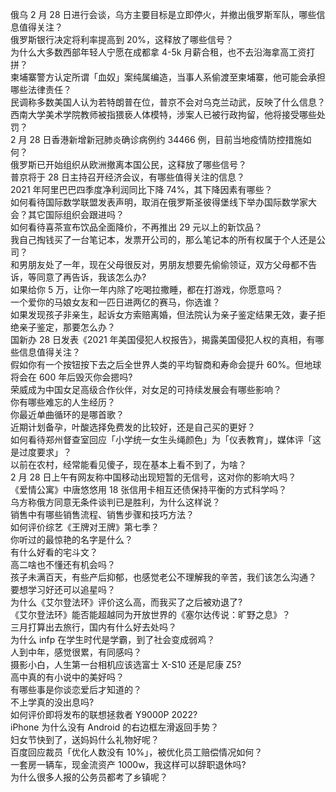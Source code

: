 俄乌 2 月 28 日进行会谈，乌方主要目标是立即停火，并撤出俄罗斯军队，哪些信息值得关注？  
俄罗斯银行决定将利率提高到 20%，这释放了哪些信号？  
为什么大多数西部年轻人宁愿在成都拿 4-5k 月薪合租，也不去沿海拿高工资打拼？  
柬埔寨警方认定所谓「血奴」案纯属编造，当事人系偷渡至柬埔寨，他可能会承担哪些法律责任？  
民调称多数美国人认为若特朗普在位，普京不会对乌克兰动武，反映了什么信息？  
西南大学美术学院教师被指猥亵人体模特，涉案人已被行政拘留，他将接受哪些处罚？  
2 月 28 日香港新增新冠肺炎确诊病例约 34466 例，目前当地疫情防控措施如何？  
俄罗斯已开始组织从欧洲撤离本国公民，这释放了哪些信号？  
普京将于 28 日主持召开经济会议，有哪些值得关注的信息？  
2021 年阿里巴巴四季度净利润同比下降 74%，其下降因素有哪些？  
如何看待国际数学联盟发表声明，取消在俄罗斯圣彼得堡线下举办国际数学家大会？其它国际组织会跟进吗？  
如何看待喜茶宣布饮品全面降价，不再推出 29 元以上的新饮品？  
我自己掏钱买了一台笔记本，发票开公司的，那么笔记本的所有权属于个人还是公司？  
和男朋友处了一年，现在父母很反对，男朋友想要先偷偷领证，双方父母都不告诉，等同意了再告诉，我该怎么办?  
如果给你 5 万，让你一年内除了吃喝拉撒睡，都在打游戏，你愿意吗？  
一个爱你的马娘女友和一匹日进两亿的赛马，你选谁？  
如果发现孩子非亲生，起诉女方索赔离婚，但法院认为亲子鉴定结果无效，妻子拒绝亲子鉴定，那要怎么办？  
国新办 28 日发表《2021 年美国侵犯人权报告》，揭露美国侵犯人权的真相，有哪些信息值得关注？  
假如你有一个按钮按下去之后全世界人类的平均智商和寿命会提升 60%。但地球将会在 600 年后毁灭你会摁吗?  
荣威成为中国女足高级合作伙伴，对女足的可持续发展会有哪些影响？  
你有哪些难忘的人生经历？  
你最近单曲循环的是哪首歌？  
近期计划备孕，叶酸选择免费发的比较好，还是自己买的更好？  
如何看待郑州督查室回应「小学统一女生头绳颜色」为「仪表教育」，媒体评「这是过度要求」？  
以前在农村，经常能看见傻子，现在基本上看不到了，为啥？  
2 月 28 日上午有网友称中国移动出现短暂的无信号，这对你的影响大吗？  
《爱情公寓》中唐悠悠用 18 张信用卡相互还债保持平衡的方式科学吗？  
乌方称俄方同意无条件谈判已是胜利，为什么这样说？  
销售中有哪些销售流程、销售步骤和技巧方法？  
如何评价综艺《王牌对王牌》第七季？  
你听过的最惊艳的名字是什么？  
有什么好看的宅斗文？  
高二啥也不懂还有机会吗？  
孩子未满百天，有些产后抑郁，也感觉老公不理解我的辛苦，我们该怎么沟通？  
要想学习好还可以追星吗？  
为什么《艾尔登法环》评价这么高，而我买了之后被劝退了?  
《艾尔登法环》能否能超越同为开放世界的《塞尔达传说：旷野之息》？  
三月打算出去旅行，国内有什么好去处吗？  
为什么 infp 在学生时代是学霸，到了社会变成弱鸡？  
人到中年，感觉很累，有同感吗？  
摄影小白，人生第一台相机应该选富士 X-S10 还是尼康 Z5?  
高中真的有小说中的美好吗？  
有哪些事是你谈恋爱后才知道的？  
不上学真的没出息吗?  
如何评价即将发布的联想拯救者 Y9000P 2022?  
iPhone 为什么没有 Android 的右边框左滑返回手势？  
妇女节快到了，送妈妈什么礼物好呢？  
百度回应裁员「优化人数没有 10%」，被优化员工赔偿情况如何？  
一套房一辆车，现金流资产 1000w，我这样可以辞职退休吗?  
为什么很多人报的公务员都考了乡镇呢？  
